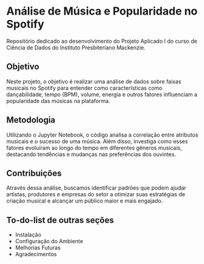 <h1> Análise de Música e Popularidade no Spotify </h1>

<p>Repositório dedicado ao desenvolvimento do Projeto Aplicado I do curso de Ciência de Dados do Instituto Presbiteriano Mackenzie.</p>

<h2>Objetivo</h2>

<p>Neste projeto, o objetivo é realizar uma análise de dados sobre faixas musicais no Spotify para entender como características como dançabilidade, tempo (BPM), volume, energia e outros fatores influenciam a popularidade das músicas na plataforma.</p>

<h2>Metodologia</h2>

<p>Utilizando o Jupyter Notebook, o código analisa a correlação entre atributos musicais e o sucesso de uma música. Além disso, investiga como esses fatores evoluíram ao longo do tempo em diferentes gêneros musicais, destacando tendências e mudanças nas preferências dos ouvintes.</p>

<h2>Contribuições</h2>

<p>Através dessa análise, buscamos identificar padrões que podem ajudar artistas, produtores e empresas do setor a otimizar suas estratégias de criação musical e alcançar um público maior e mais engajado.</p>

<h2>To-do-list de outras seções</h2>

<ul>
  <li>Instalação</li>
  <li>Configuração do Ambiente</li>
  <li>Melhorias Futuras</li>
  <li>Agradecimentos</li>
</ul>
